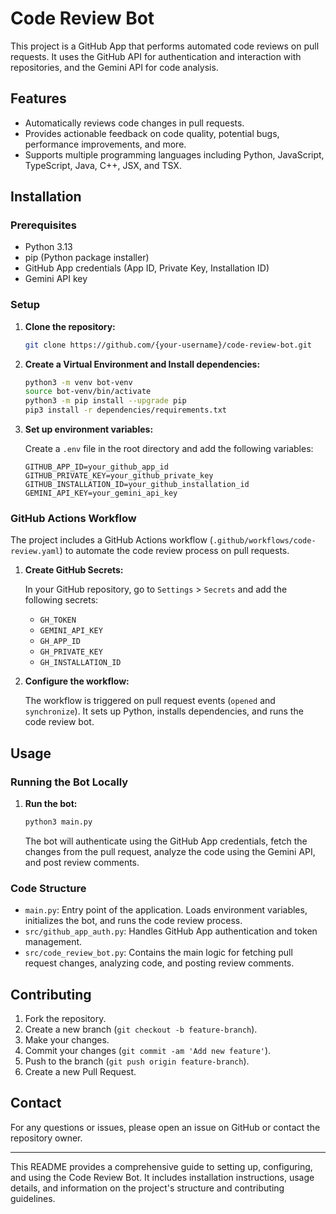 # Code Review Bot

This project is a GitHub App that performs automated code reviews on pull requests. It uses the GitHub API for authentication and interaction with repositories, and the Gemini API for code analysis.

## Features

- Automatically reviews code changes in pull requests.
- Provides actionable feedback on code quality, potential bugs, performance improvements, and more.
- Supports multiple programming languages including Python, JavaScript, TypeScript, Java, C++, JSX, and TSX.

## Installation

### Prerequisites

- Python 3.13
- pip (Python package installer)
- GitHub App credentials (App ID, Private Key, Installation ID)
- Gemini API key

### Setup

1. **Clone the repository:**

   ```sh
   git clone https://github.com/{your-username}/code-review-bot.git
   ```

2. **Create a Virtual Environment and Install dependencies:**

   ```sh
   python3 -m venv bot-venv
   source bot-venv/bin/activate
   python3 -m pip install --upgrade pip
   pip3 install -r dependencies/requirements.txt
   ```

3. **Set up environment variables:**

   Create a `.env` file in the root directory and add the following variables:

   ```env
   GITHUB_APP_ID=your_github_app_id
   GITHUB_PRIVATE_KEY=your_github_private_key
   GITHUB_INSTALLATION_ID=your_github_installation_id
   GEMINI_API_KEY=your_gemini_api_key
   ```

### GitHub Actions Workflow

The project includes a GitHub Actions workflow (`.github/workflows/code-review.yaml`) to automate the code review process on pull requests.

1. **Create GitHub Secrets:**

   In your GitHub repository, go to `Settings` > `Secrets` and add the following secrets:

   - `GH_TOKEN`
   - `GEMINI_API_KEY`
   - `GH_APP_ID`
   - `GH_PRIVATE_KEY`
   - `GH_INSTALLATION_ID`

2. **Configure the workflow:**

   The workflow is triggered on pull request events (`opened` and `synchronize`). It sets up Python, installs dependencies, and runs the code review bot.


## Usage

### Running the Bot Locally

1. **Run the bot:**

   ```sh
   python3 main.py
   ```

   The bot will authenticate using the GitHub App credentials, fetch the changes from the pull request, analyze the code using the Gemini API, and post review comments.

### Code Structure

- `main.py`: Entry point of the application. Loads environment variables, initializes the bot, and runs the code review process.
- `src/github_app_auth.py`: Handles GitHub App authentication and token management.
- `src/code_review_bot.py`: Contains the main logic for fetching pull request changes, analyzing code, and posting review comments.

## Contributing

1. Fork the repository.
2. Create a new branch (`git checkout -b feature-branch`).
3. Make your changes.
4. Commit your changes (`git commit -am 'Add new feature'`).
5. Push to the branch (`git push origin feature-branch`).
6. Create a new Pull Request.


## Contact

For any questions or issues, please open an issue on GitHub or contact the repository owner.

---

This README provides a comprehensive guide to setting up, configuring, and using the Code Review Bot. It includes installation instructions, usage details, and information on the project's structure and contributing guidelines.